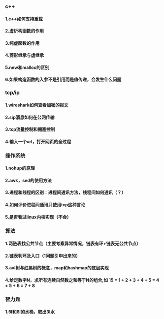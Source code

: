 ### c++
#### 1.c++如何支持重载
#### 2.虚析构函数的作用
#### 3.纯虚函数的作用
#### 4.菱形继承与虚继承
#### 5.new和malloc的区别
#### 6.如果构造函数的入参不是引用而是值传递，会发生什么问题

### tcp/ip
#### 1.wireshark如何查看加密的报文
#### 2.sip消息如何在公网传输
#### 3.tcp流量控制和拥塞控制
#### 4.输入一个url，打开网页的全过程

### 操作系统
#### 1.nohup的原理
#### 2.awk，sed的使用方法
#### 3.进程和线程的区别：进程间通讯方法，线程间如何通讯（？）
#### 4.如何评价进程间通讯只使用tcp这种言论
#### 5.是否看过linux内核实现（不会）

### 算法
#### 1.两链表找公共节点（主要考察异常情况，链表有环+链表无公共节点）
#### 2.链表判环及入口（1问题引申出来的）
#### 3.avl树与红黑树的概念，map和hashmap的底层实现
#### 4.给定数字N，求所有连续自然数之和等于N的组合,如 15 = 1 + 2 + 3 + 4 + 5 = 4 + 5 + 6 = 7 + 8

### 智力题
#### 1.5l和6l的水桶，取出3l水

